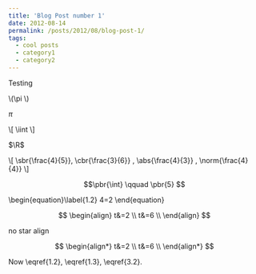 ```yaml
---
title: 'Blog Post number 1'
date: 2012-08-14
permalink: /posts/2012/08/blog-post-1/
tags:
  - cool posts
  - category1
  - category2
---
```


Testing

\\(\pi \\)

$\pi$

\\[
  \iint
\\]


$\R$

\\[ \sbr{\frac{4}{5}}, \cbr{\frac{3}{6}} , \abs{\frac{4}{3}} , \norm{\frac{4}{4}} \\]

$$\pbr{\int} \qquad \pbr{5} $$


\begin{equation}\label{1.2}
4=2
\end{equation}


$$
\begin{align}
t&=2 \\
t&=6 \\
\end{align}
$$

no star align 

$$
\begin{align*}
t&=2 \\
t&=6 \\
\end{align*}
$$

Now \eqref{1.2}, \eqref{1.3},  \eqref{3.2}.